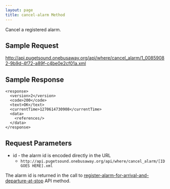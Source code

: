 ```yaml
---
layout: page
title: cancel-alarm Method
---
```


Cancel a registered alarm.

## Sample Request

http://api.pugetsound.onebusaway.org/api/where/cancel_alarm/1_00859082-9b9d-4f72-a89f-c4be0e2cf01a.xml

## Sample Response

    <response>
      <version>2</version>
      <code>200</code>
      <text>OK</text>
      <currentTime>1270614730908</currentTime>
      <data>
        <references/>
      </data>
    </response>

## Request Parameters

* id - the alarm id is encoded directly in the URL
    * `http://api.pugetsound.onebusaway.org/api/where/cancel_alarm/[ID GOES HERE].xml`

The alarm id is returned in the call to [register-alarm-for-arrival-and-departure-at-stop](register-alarm-for-arrival-and-departure-at-stop.html) API method.
